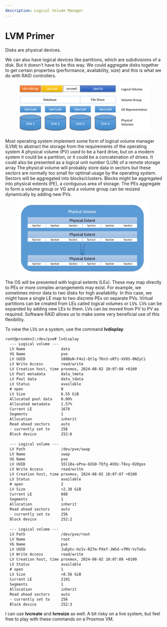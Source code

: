 ```yaml
---
description: Logical Volume Manager
---
```


# LVM Primer

Disks are physical devices.

We can also have logical devices like partitions, which are subdivisions of a disk. But it doesn't have to be this way. We could aggregate disks together to get certain properties (performance, availability, size) and this is what we do with RAID controllers.

<figure><img src="../.gitbook/assets/image.png" alt=""><figcaption></figcaption></figure>

Most operating system implement some form of logical volume manager (LVM) to abstract the storage from the requirements of the operating system A physical volume (PV) used to be a hard drive, but on a modern system it could be a partition, or it could be a concatenation of drives. It could also be presented as a logical unit number (LUN) of a remote storage array The physical volume will probably store data in sectors but these sectors are normally too small for optimal usage by the operating system. Sectors will be aggregated into blocks/clusters. Blocks might be aggregated into physical extents (PE), a contiguous area of storage. The PEs aggregate to form a volume group or VG and a volume group can be resized dynamically by adding new PVs.

<figure><img src="../.gitbook/assets/image (1).png" alt=""><figcaption></figcaption></figure>

The OS will be presented with logical extents (LEs). These may map directly to PEs or more complex arrangements may exist. For example, we sometimes mirror data to two disks for high availability. In this case, we might have a single LE map to two discrete PEs on separate PVs. Virtual partitions can be created from LEs called logical volumes or LVs. LVs can be expanded by adding new LEs to them. LVs can be moved from PV to PV as required. Software RAID allows us to make some very beneficial use of this flexibility.

To view the LVs on a system, use the command **lvdisplay**.

```
root@proxmox2:/dev/pve# lvdisplay
  --- Logical volume ---
  LV Name                data
  VG Name                pve
  LV UUID                S80BoN-F4o1-Qtlq-TKn3-oRTz-XVOS-0NZyCi
  LV Write Access        read/write
  LV Creation host, time proxmox, 2024-08-02 10:07:08 +0100
  LV Pool metadata       data_tmeta
  LV Pool data           data_tdata
  LV Status              available
  # open                 0
  LV Size                6.55 GiB
  Allocated pool data    0.00%
  Allocated metadata     1.57%
  Current LE             1678
  Segments               1
  Allocation             inherit
  Read ahead sectors     auto
  - currently set to     256
  Block device           252:6

  --- Logical volume ---
  LV Path                /dev/pve/swap
  LV Name                swap
  VG Name                pve
  LV UUID                S5l18a-ePna-bIGO-TQfg-AVQz-T8xy-02Dgos
  LV Write Access        read/write
  LV Creation host, time proxmox, 2024-08-02 10:07:07 +0100
  LV Status              available
  # open                 2
  LV Size                <2.38 GiB
  Current LE             608
  Segments               1
  Allocation             inherit
  Read ahead sectors     auto
  - currently set to     256
  Block device           252:2

  --- Logical volume ---
  LV Path                /dev/pve/root
  LV Name                root
  VG Name                pve
  LV UUID                JuEphc-HzIv-RZ7m-PXef-JW5d-vTMV-VzTeEu
  LV Write Access        read/write
  LV Creation host, time proxmox, 2024-08-02 10:07:08 +0100
  LV Status              available
  # open                 1
  LV Size                <8.56 GiB
  Current LE             2191
  Segments               1
  Allocation             inherit
  Read ahead sectors     auto
  - currently set to     256
  Block device           252:3
```

I can use **lvcreate** and **lvresize** as well. A bit risky on a live system, but feel free to play with these commands on a Proxmox VM.
